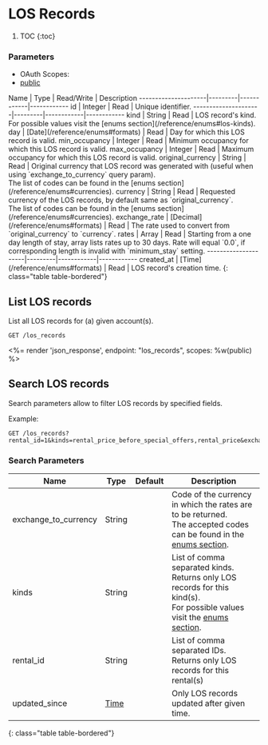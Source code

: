 # LOS Records

1. TOC
{:toc}

### Parameters
<ul class="nav nav-pills" role="tablist">
  <li class="disabled"><a>OAuth Scopes:</a></li>
  <li class="active"><a href="#public" role="tab" data-toggle="pill">public</a></li>
</ul>
<div class="tab-content" markdown="1">
  <div class="tab-pane active" id="public" markdown="1">
Name                 | Type    | Read/Write | Description
---------------------|---------|------------|------------
id                   | Integer | Read       | Unique identifier.
---------------------|---------|------------|------------
kind                 | String  | Read       | LOS record's kind. For possible values visit the [enums section](/reference/enums#los-kinds).
day                  | [Date](/reference/enums#formats) | Read       | Day for which this LOS record is valid.
min_occupancy        | Integer | Read       | Minimum occupancy for which this LOS record is valid.
max_occupancy        | Integer | Read       | Maximum occupancy for which this LOS record is valid.
original_currency    | String  | Read       | Original currency that LOS record was generated with (useful when using `exchange_to_currency` query param).<br>The list of codes can be found in the [enums section](/reference/enums#currencies).
currency             | String  | Read       | Requested currency of the LOS records, by default same as `original_currency`.<br>The list of codes can be found in the [enums section](/reference/enums#currencies).
exchange_rate        | [Decimal](/reference/enums#formats) | Read       | The rate used to convert from `original_currency` to `currency`.
rates                | Array   | Read       | Starting from a one day length of stay, array lists rates up to 30 days. Rate will equal `0.0`, if corresponding length is invalid with `minimum_stay` setting.
---------------------|---------|------------|------------
created_at           | [Time](/reference/enums#formats) | Read       | LOS record's creation time.
{: class="table table-bordered"}
  </div>
</div>

## List LOS records

List all LOS records for (a) given account(s).

~~~
GET /los_records
~~~

<%= render 'json_response', endpoint: "los_records", scopes: %w(public) %>

## Search LOS records

Search parameters allow to filter LOS records by specified fields.

Example:

~~~
GET /los_records?rental_id=1&kinds=rental_price_before_special_offers,rental_price&exchange_currency_to=EUR
~~~

### Search Parameters

Name                 | Type    | Default | Description
---------------------|---------|---------|-------------
exchange_to_currency | String  |         | Code of the currency in which the rates are to be returned.<br>The accepted codes can be found in the [enums section](/reference/enums#currencies).
kinds                | String  |         | List of comma separated kinds. Returns only LOS records for this kind(s).<br>For possible values visit the [enums section](/reference/enums#los-kinds).
rental_id            | String  |         | List of comma separated IDs. Returns only LOS records for this rental(s)
updated_since        | [Time](/reference/enums#formats) |         | Only LOS records updated after given time.
{: class="table table-bordered"}
